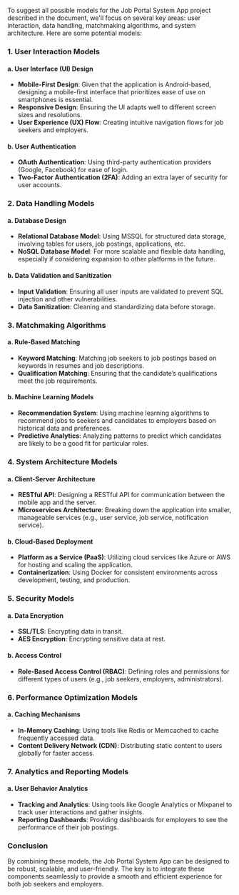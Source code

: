 To suggest all possible models for the Job Portal System App project described in the document, we'll focus on several key areas: user interaction, data handling, matchmaking algorithms, and system architecture. Here are some potential models:

### 1. **User Interaction Models**

#### a. **User Interface (UI) Design**
- **Mobile-First Design**: Given that the application is Android-based, designing a mobile-first interface that prioritizes ease of use on smartphones is essential.
- **Responsive Design**: Ensuring the UI adapts well to different screen sizes and resolutions.
- **User Experience (UX) Flow**: Creating intuitive navigation flows for job seekers and employers.

#### b. **User Authentication**
- **OAuth Authentication**: Using third-party authentication providers (Google, Facebook) for ease of login.
- **Two-Factor Authentication (2FA)**: Adding an extra layer of security for user accounts.

### 2. **Data Handling Models**

#### a. **Database Design**
- **Relational Database Model**: Using MSSQL for structured data storage, involving tables for users, job postings, applications, etc.
- **NoSQL Database Model**: For more scalable and flexible data handling, especially if considering expansion to other platforms in the future.

#### b. **Data Validation and Sanitization**
- **Input Validation**: Ensuring all user inputs are validated to prevent SQL injection and other vulnerabilities.
- **Data Sanitization**: Cleaning and standardizing data before storage.

### 3. **Matchmaking Algorithms**

#### a. **Rule-Based Matching**
- **Keyword Matching**: Matching job seekers to job postings based on keywords in resumes and job descriptions.
- **Qualification Matching**: Ensuring that the candidate’s qualifications meet the job requirements.

#### b. **Machine Learning Models**
- **Recommendation System**: Using machine learning algorithms to recommend jobs to seekers and candidates to employers based on historical data and preferences.
- **Predictive Analytics**: Analyzing patterns to predict which candidates are likely to be a good fit for particular roles.

### 4. **System Architecture Models**

#### a. **Client-Server Architecture**
- **RESTful API**: Designing a RESTful API for communication between the mobile app and the server.
- **Microservices Architecture**: Breaking down the application into smaller, manageable services (e.g., user service, job service, notification service).

#### b. **Cloud-Based Deployment**
- **Platform as a Service (PaaS)**: Utilizing cloud services like Azure or AWS for hosting and scaling the application.
- **Containerization**: Using Docker for consistent environments across development, testing, and production.

### 5. **Security Models**

#### a. **Data Encryption**
- **SSL/TLS**: Encrypting data in transit.
- **AES Encryption**: Encrypting sensitive data at rest.

#### b. **Access Control**
- **Role-Based Access Control (RBAC)**: Defining roles and permissions for different types of users (e.g., job seekers, employers, administrators).

### 6. **Performance Optimization Models**

#### a. **Caching Mechanisms**
- **In-Memory Caching**: Using tools like Redis or Memcached to cache frequently accessed data.
- **Content Delivery Network (CDN)**: Distributing static content to users globally for faster access.

### 7. **Analytics and Reporting Models**

#### a. **User Behavior Analytics**
- **Tracking and Analytics**: Using tools like Google Analytics or Mixpanel to track user interactions and gather insights.
- **Reporting Dashboards**: Providing dashboards for employers to see the performance of their job postings.

### Conclusion

By combining these models, the Job Portal System App can be designed to be robust, scalable, and user-friendly. The key is to integrate these components seamlessly to provide a smooth and efficient experience for both job seekers and employers.